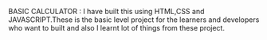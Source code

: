 BASIC CALCULATOR :   I have built this using HTML,CSS and JAVASCRIPT.These is the basic level project for the learners and developers who want to built and also I learnt lot of things from these project.

